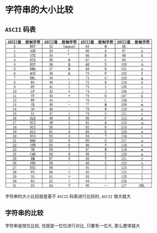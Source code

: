 # 字符串的大小比较

## `ASCII` 码表

![image-20240910183334001](assets\image-20240910183334001.png)

字符串的大小比较就是基于 `ASCII` 码表进行比较的, `ASCII` 值大就大

## 字符串的比较

字符串是按位比较, 也就是一位位进行对比, 只要有一位大, 那么整体就大


